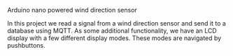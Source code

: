 Arduino nano powered wind direction sensor

In this project we read a signal from a wind direction sensor and send it to a database using MQTT.
As some additional functionality, we have an LCD display with a few different display modes. These
modes are navigated by pushbuttons.
